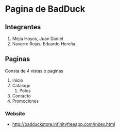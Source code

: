 # Pagina de BadDuck

## Integrantes

1. Mejia Hoyos, Juan Daniel
2. Navarro Rojas, Eduardo Hereña

## Paginas 

Consta de 4 vistas o paginas

1. Inicio
2. Catalogo
   1. Polos
3. Contacto
4. Promociones

### Website

- http://badduckstore.infinityfreeapp.com/index.html
